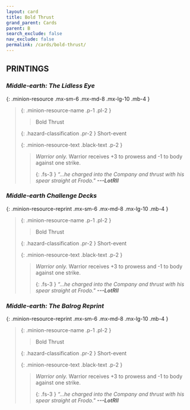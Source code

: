 ```yaml
---
layout: card
title: Bold Thrust
grand_parent: Cards
parent: B
search_exclude: false
nav_exclude: false
permalink: /cards/bold-thrust/
---
```


## PRINTINGS


### _Middle-earth: The Lidless Eye_

{: .minion-resource .mx-sm-6 .mx-md-8 .mx-lg-10 .mb-4 }
> {: .minion-resource-name .p-1 .pl-2 }
> > <div class="hazard-mp"></div>
> > <div class="card-name">Bold Thrust</div>
>
> {: .hazard-classification .pr-2 }
> Short-event
>
> {: .minion-resource-text .black-text .p-2 }
> > _Warrior only._ Warrior receives +3 to prowess and -1 to body against one strike.   
> > 
> > {: .fs-3 } 
> > _“...he charged into the Company and thrust with his spear straight at Frodo."_ ***---&#65279;LotRII*** 
> 

### _Middle-earth Challenge Decks_

{: .minion-resource-reprint .mx-sm-6 .mx-md-8 .mx-lg-10 .mb-4 }
> {: .minion-resource-name .p-1 .pl-2 }
> > <div class="hazard-mp"></div>
> > <div class="card-name">Bold Thrust</div>
>
> {: .hazard-classification .pr-2 }
> Short-event
>
> {: .minion-resource-text .black-text .p-2 }
> > _Warrior only._ Warrior receives +3 to prowess and -1 to body against one strike.   
> > 
> > {: .fs-3 } 
> > _“...he charged into the Company and thrust with his spear straight at Frodo."_ ***---&#65279;LotRII*** 
> 

### _Middle-earth: The Balrog Reprint_

{: .minion-resource-reprint .mx-sm-6 .mx-md-8 .mx-lg-10 .mb-4 }
> {: .minion-resource-name .p-1 .pl-2 }
> > <div class="hazard-mp"></div>
> > <div class="card-name">Bold Thrust</div>
>
> {: .hazard-classification .pr-2 }
> Short-event
>
> {: .minion-resource-text .black-text .p-2 }
> > _Warrior only._ Warrior receives +3 to prowess and -1 to body against one strike.   
> > 
> > {: .fs-3 } 
> > _“...he charged into the Company and thrust with his spear straight at Frodo."_ ***---&#65279;LotRII*** 
> 
